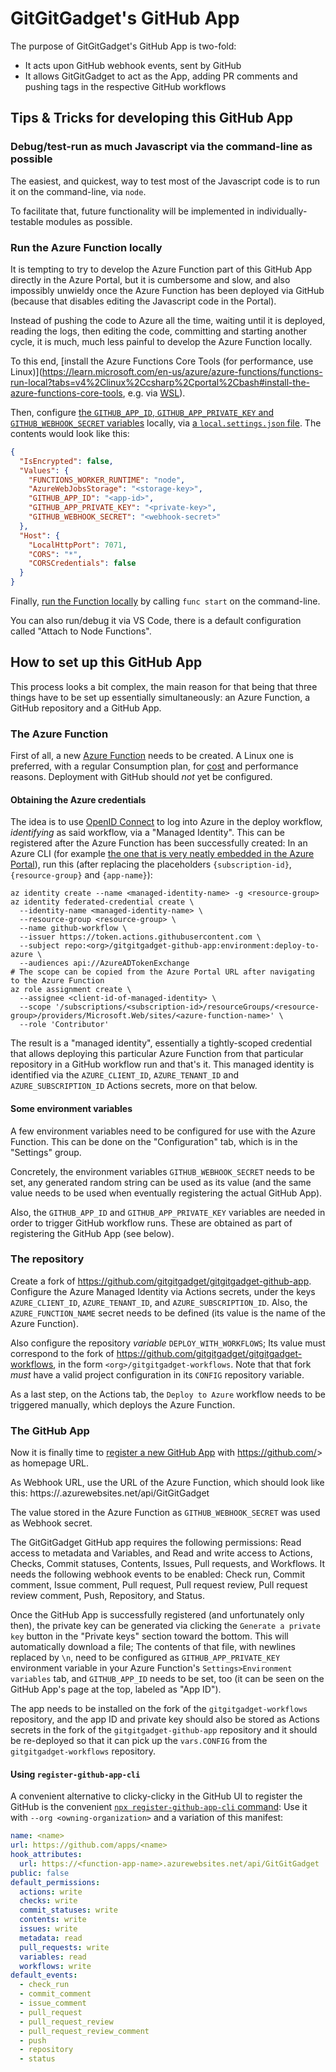 # GitGitGadget's GitHub App

The purpose of GitGitGadget's GitHub App is two-fold:

- It acts upon GitHub webhook events, sent by GitHub
- It allows GitGitGadget to act as the App, adding PR comments and pushing tags in the respective GitHub workflows

## Tips & Tricks for developing this GitHub App

### Debug/test-run as much Javascript via the command-line as possible

The easiest, and quickest, way to test most of the Javascript code is to run it on the command-line, via `node`.

To facilitate that, future functionality will be implemented in individually-testable modules as possible.

### Run the Azure Function locally

It is tempting to try to develop the Azure Function part of this GitHub App directly in the Azure Portal, but it is cumbersome and slow, and also impossibly unwieldy once the Azure Function has been deployed via GitHub (because that disables editing the Javascript code in the Portal).

Instead of pushing the code to Azure all the time, waiting until it is deployed, reading the logs, then editing the code, committing and starting another cycle, it is much, much less painful to develop the Azure Function locally.

To this end, [install the Azure Functions Core Tools (for performance, use Linux)](https://learn.microsoft.com/en-us/azure/azure-functions/functions-run-local?tabs=v4%2Clinux%2Ccsharp%2Cportal%2Cbash#install-the-azure-functions-core-tools, e.g. via [WSL](https://learn.microsoft.com/en-us/windows/wsl/)).

Then, configure [the `GITHUB_APP_ID`, `GITHUB_APP_PRIVATE_KEY` and `GITHUB_WEBHOOK_SECRET` variables](#some-environment-variables) locally, via [a `local.settings.json` file](https://learn.microsoft.com/en-us/azure/azure-functions/functions-develop-local#local-settings-file). The contents would look like this:

```json
{
  "IsEncrypted": false,
  "Values": {
    "FUNCTIONS_WORKER_RUNTIME": "node",
    "AzureWebJobsStorage": "<storage-key>",
    "GITHUB_APP_ID": "<app-id>",
    "GITHUB_APP_PRIVATE_KEY": "<private-key>",
    "GITHUB_WEBHOOK_SECRET": "<webhook-secret>"
  },
  "Host": {
    "LocalHttpPort": 7071,
    "CORS": "*",
    "CORSCredentials": false
  }
}
```

Finally, [run the Function locally](https://learn.microsoft.com/en-us/azure/azure-functions/functions-run-local?tabs=v4%2Clinux%2Cnode%2Cportal%2Cbash#start) by calling `func start` on the command-line.

You can also run/debug it via VS Code, there is a default configuration called "Attach to Node Functions".

## How to set up this GitHub App

This process looks a bit complex, the main reason for that being that three things have to be set up essentially simultaneously: an Azure Function, a GitHub repository and a GitHub App.

### The Azure Function

First of all, a new [Azure Function](https://portal.azure.com/#blade/HubsExtension/BrowseResourceBlade/resourceType/Microsoft.Web%2Fsites/kind/functionapp) needs to be created. A Linux one is preferred, with a regular Consumption plan, for [cost](https://azure.microsoft.com/en-us/pricing/details/functions/) and performance reasons. Deployment with GitHub should _not_ yet be configured.

#### Obtaining the Azure credentials

The idea is to use [OpenID Connect](https://docs.github.com/en/actions/concepts/security/openid-connect) to log into Azure in the deploy workflow, _identifying_ as said workflow, via a "Managed Identity". This can be registered after the Azure Function has been successfully created: In an Azure CLI (for example [the one that is very neatly embedded in the Azure Portal](https://learn.microsoft.com/en-us/azure/cloud-shell/get-started/classic)), run this (after replacing the placeholders `{subscription-id}`, `{resource-group}` and `{app-name}`):

```shell
az identity create --name <managed-identity-name> -g <resource-group>
az identity federated-credential create \
  --identity-name <managed-identity-name> \
  --resource-group <resource-group> \
  --name github-workflow \
  --issuer https://token.actions.githubusercontent.com \
  --subject repo:<org>/gitgitgadget-github-app:environment:deploy-to-azure \
  --audiences api://AzureADTokenExchange
# The scope can be copied from the Azure Portal URL after navigating to the Azure Function
az role assignment create \
  --assignee <client-id-of-managed-identity> \
  --scope '/subscriptions/<subscription-id>/resourceGroups/<resource-group>/providers/Microsoft.Web/sites/<azure-function-name>' \
  --role 'Contributor'
```

The result is a "managed identity", essentially a tightly-scoped credential that allows deploying this particular Azure Function from that particular repository in a GitHub workflow run and that's it. This managed identity is identified via the `AZURE_CLIENT_ID`, `AZURE_TENANT_ID` and `AZURE_SUBSCRIPTION_ID` Actions secrets, more on that below.

#### Some environment variables

A few environment variables need to be configured for use with the Azure Function. This can be done on the "Configuration" tab, which is in the "Settings" group.

Concretely, the environment variables `GITHUB_WEBHOOK_SECRET` needs to be set, any generated random string can be used as its value (and the same value needs to be used when eventually registering the actual GitHub App).

Also, the `GITHUB_APP_ID` and `GITHUB_APP_PRIVATE_KEY` variables are needed in order to trigger GitHub workflow runs. These are obtained as part of registering the GitHub App (see below).

### The repository

Create a fork of https://github.com/gitgitgadget/gitgitgadget-github-app. Configure the Azure Managed Identity via Actions secrets, under the keys `AZURE_CLIENT_ID`, `AZURE_TENANT_ID`, and `AZURE_SUBSCRIPTION_ID`. Also, the `AZURE_FUNCTION_NAME` secret needs to be defined (its value is the name of the Azure Function).

Also configure the repository _variable_ `DEPLOY_WITH_WORKFLOWS`; Its value must correspond to the fork of https://github.com/gitgitgadget/gitgitgadget-workflows, in the form `<org>/gitgitgadget-workflows`. Note that that fork _must_ have a valid project configuration in its `CONFIG` repository variable.

As a last step, on the Actions tab, the `Deploy to Azure` workflow needs to be triggered manually, which deploys the Azure Function.

### The GitHub App

Now it is finally time to [register a new GitHub App](https://github.com/settings/apps/new) with https://github.com/<org>> as homepage URL.

As Webhook URL, use the URL of the Azure Function, which should look like this: https://<azure-function-name>.azurewebsites.net/api/GitGitGadget

The value stored in the Azure Function as `GITHUB_WEBHOOK_SECRET` was used as Webhook secret.

The GitGitGadget GitHub app requires the following permissions: Read access to metadata and Variables, and Read and write access to Actions, Checks, Commit statuses, Contents, Issues, Pull requests, and Workflows. It needs the following webhook events to be enabled: Check run, Commit comment, Issue comment, Pull request, Pull request review, Pull request review comment, Push, Repository, and Status.

Once the GitHub App is successfully registered (and unfortunately only then), the private key can be generated via clicking the `Generate a private key` button in the "Private keys" section toward the bottom. This will automatically download a file; The contents of that file, with newlines replaced by `\n`, need to be configured as `GITHUB_APP_PRIVATE_KEY` environment variable in your Azure Function's `Settings>Environment variables` tab, and `GITHUB_APP_ID` needs to be set, too (it can be seen on the GitHub App's page at the top, labeled as "App ID").

The app needs to be installed on the fork of the `gitgitgadget-workflows` repository, and the app ID and private key should also be stored as Actions secrets in the fork of the `gitgitgadget-github-app` repository and it should be re-deployed so that it can pick up the `vars.CONFIG` from the `gitgitgadget-workflows` repository.

#### Using `register-github-app-cli`

A convenient alternative to clicky-clicky in the GitHub UI to register the GitHub is the convenient [`npx register-github-app-cli` command](https://github.com/gr2m/register-github-app-cli): Use it with `--org <owning-organization>` and a variation of this manifest:

```yml
name: <name>
url: https://github.com/apps/<name>
hook_attributes:
  url: https://<function-app-name>.azurewebsites.net/api/GitGitGadget
public: false
default_permissions:
  actions: write
  checks: write
  commit_statuses: write
  contents: write
  issues: write
  metadata: read
  pull_requests: write
  variables: read
  workflows: write
default_events:
  - check_run
  - commit_comment
  - issue_comment
  - pull_request
  - pull_request_review
  - pull_request_review_comment
  - push
  - repository
  - status
```
